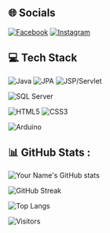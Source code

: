 ## 🌐 Socials
[![Facebook](https://img.shields.io/badge/Facebook-%231877F2.svg?logo=facebook&logoColor=white)](https://www.facebook.com/apollo.conpogn)
[![Instagram](https://img.shields.io/badge/Instagram-%23E4405F.svg?logo=instagram&logoColor=white)](https://www.instagram.com/victornhatthinh/)

## 💻 Tech Stack

![Java](https://img.shields.io/badge/Java-%23ED8B00.svg?logo=openjdk&logoColor=white)
![JPA](https://img.shields.io/badge/JPA-%23007396.svg?logo=hibernate&logoColor=white)
![JSP/Servlet](https://img.shields.io/badge/JSP%2FServlet-%23007396.svg?logo=java&logoColor=white)

![SQL Server](https://img.shields.io/badge/SQL%20Server-%23CC2927.svg?logo=microsoftsqlserver&logoColor=white)

![HTML5](https://img.shields.io/badge/HTML5-%23E34F26.svg?logo=html5&logoColor=white)
![CSS3](https://img.shields.io/badge/CSS3-%231572B6.svg?logo=css3&logoColor=white)

![Arduino](https://img.shields.io/badge/Arduino-%2300979D.svg?logo=arduino&logoColor=white)


## 📊 GitHub Stats :
![Your Name's GitHub stats](https://github-readme-stats.vercel.app/api?username=FGApollo&show_icons=true&theme=dark)

![GitHub Streak](https://github-readme-streak-stats.herokuapp.com/?user=FGApollo&theme=dark)

![Top Langs](https://github-readme-stats.vercel.app/api/top-langs/?username=FGApollo&layout=compact&theme=dark)


![Visitors](https://visitor-badge.laobi.icu/badge?page_id=FGApollo.Web_Base_JPA_PRJ301)

